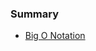 ### Summary 

- [Big O Notation](https://www.youtube.com/watch?v=Mo4vesaut8g&list=PLcYktBZaiNJuBvB0N-tNmTkF4x9dL9Orj)
